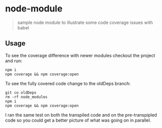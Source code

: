 # node-module

> sample node module to illustrate some code coverage issues with babel

## Usage

To see the coverage difference with newer modules checkout the project and run:
```
npm i
npm coverage && npm coverage:open
```

To see the fully covered code change to the oldDeps branch:
```
git co oldDeps
rm -rf node_modules
npm i
npm coverage && npm coverage:open
```

I ran the same test on both the transpiled code and on the pre-transpipled code
so you could get a better picture of what was going on in parallel.
